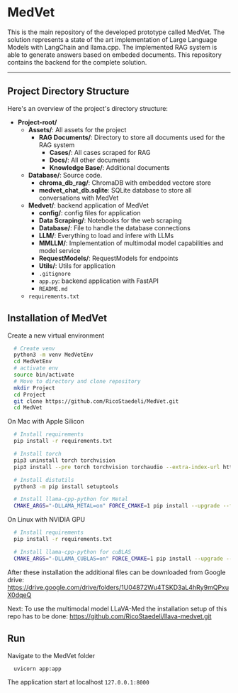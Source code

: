 # MedVet
This is the main repository of the developed prototype called MedVet. The solution represents a state of the art implementation of Large Language Models with LangChain and llama.cpp. 
The implemented RAG system is able to generate answers based on embeded documents. 
This repository contains the backend for the complete solution.

------
## Project Directory Structure

Here's an overview of the project's directory structure:

- **Project-root/**
  - **Assets/**: All assets for the project
    - **RAG Documents/**: Directory to store all documents used for the RAG system
      - **Cases/**: All cases scraped for RAG
      - **Docs/**: All other documents 
      - **Knowledge Base/**: Additional documents
  - **Database/**: Source code.
    - **chroma_db_rag/**: ChromaDB with embedded vectore store
    - **medvet_chat_db.sqlite**: SQLite database to store all conversations with MedVet
  - **Medvet/**: backend application of MedVet
    - **config/**: config files for application
    - **Data Scraping/**: Notebooks for the web scraping 
    - **Database/**: File to handle the database connections 
    - **LLM/**: Everything to load and infere with LLMs 
    - **MMLLM/**: Implementation of multimodal model capabilities and model service 
    - **RequestModels/**: RequestModels for endpoints  
    - **Utils/**: Utils for application 
    - `.gitignore`
    - `app.py`: backend application with FastAPI
    - `README.md`
  - `requirements.txt`
  
## Installation of MedVet

Create a new virtual environment
```bash
  # Create venv
  python3 -m venv MedVetEnv
  cd MedVetEnv
  # activate env
  source bin/activate
  # Move to directory and clone repository
  mkdir Project
  cd Project
  git clone https://github.com/RicoStaedeli/MedVet.git
  cd MedVet
```


On Mac with Apple Silicon
```bash
  # Install requirements
  pip install -r requirements.txt

  # Install torch
  pip3 uninstall torch torchvision
  pip3 install --pre torch torchvision torchaudio --extra-index-url https://download.pytorch.org/whl/nightly/cpu

  # Install distutils
  python3 -m pip install setuptools

  # Install llama-cpp-python for Metal
  CMAKE_ARGS="-DLLAMA_METAL=on" FORCE_CMAKE=1 pip install --upgrade --force-reinstall llama-cpp-python --no-cache-dir
```

On Linux with NVIDIA GPU
```bash
  # Install requirements
  pip install -r requirements.txt

  # Install llama-cpp-python for cuBLAS
  CMAKE_ARGS="-DLLAMA_CUBLAS=on" FORCE_CMAKE=1 pip install --upgrade --force-reinstall llama-cpp-python --no-cache-dir

```
  
After these installation the additional files can be downloaded from Google drive: https://drive.google.com/drive/folders/1U04872Wu4TSKD3aL4hRy9mQPxuX0dqeQ

Next: To use the multimodal model LLaVA-Med the installation setup of this repo has to be done: https://github.com/RicoStaedeli/llava-medvet.git

## Run 
Navigate to the MedVet folder 

```bash
  uvicorn app:app
```

The application start at localhost `127.0.0.1:8000`
